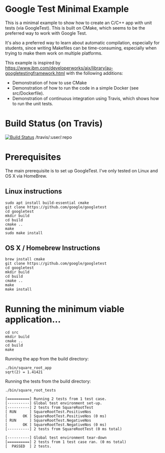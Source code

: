 # Google Test Minimal Example

This is a minimal example to show how to create an C/C++ app with unit tests (via GoogleTest).
This is built on CMake, which seems to be the preferred way to work with Google Test.

It's also a preferred way to learn about automatic compilation, especially for students, since writing Makefiles can be time-consuming, especially when trying to make them work on multiple platforms.

This example is inspired by https://www.ibm.com/developerworks/aix/library/au-googletestingframework.html with the following additions:

- Demonstration of how to use CMake
- Demonstration of how to run the code in a simple Docker (see src/Dockerfile).
- Demonstration of continuous integration using Travis, which shows how to run the unit tests.

# Build Status (on Travis)

[![Build Status](https://travis-ci.org/:user/googletest-mva.svg?branch=master)](https://travis-ci.org/:user/googletest-mva)
/travis/:user/:repo

# Prerequisites

The main prerequisite is to set up GoogleTest.
I've only tested on Linux and OS X via HomeBrew.

## Linux instructions

```
sudo apt install build-essential cmake
git clone https://github.com/google/googletest
cd googletest
mkdir build
cd build
cmake ..
make
sudo make install

```

## OS X / Homebrew Instructions

```
brew install cmake
git clone https://github.com/google/googletest
cd googletest
mkdir build
cd build
cmake ..
make
make install
```

# Running the minimum viable application...

```
cd src
mkdir build
cmake ..
cd build
make

```

Running the app from the build directory:

```
./bin/square_root_app
sqrt(2) = 1.41421

```

Running the tests from the build directory:

```
./bin/square_root_tests

[==========] Running 2 tests from 1 test case.
[----------] Global test environment set-up.
[----------] 2 tests from SquareRootTest
[ RUN      ] SquareRootTest.PositiveNos
[       OK ] SquareRootTest.PositiveNos (0 ms)
[ RUN      ] SquareRootTest.NegativeNos
[       OK ] SquareRootTest.NegativeNos (0 ms)
[----------] 2 tests from SquareRootTest (0 ms total)

[----------] Global test environment tear-down
[==========] 2 tests from 1 test case ran. (0 ms total)
[  PASSED  ] 2 tests.

```
